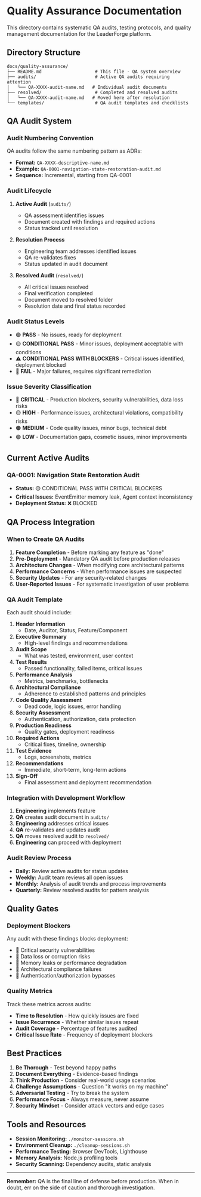 # Quality Assurance Documentation

This directory contains systematic QA audits, testing protocols, and quality management documentation for the LeaderForge platform.

## Directory Structure

```
docs/quality-assurance/
├── README.md                    # This file - QA system overview
├── audits/                      # Active QA audits requiring attention
│   └── QA-XXXX-audit-name.md   # Individual audit documents
├── resolved/                    # Completed and resolved audits
│   └── QA-XXXX-audit-name.md   # Moved here after resolution
└── templates/                   # QA audit templates and checklists
```

## QA Audit System

### Audit Numbering Convention

QA audits follow the same numbering pattern as ADRs:
- **Format:** `QA-XXXX-descriptive-name.md`
- **Example:** `QA-0001-navigation-state-restoration-audit.md`
- **Sequence:** Incremental, starting from QA-0001

### Audit Lifecycle

1. **Active Audit** (`audits/`)
   - QA assessment identifies issues
   - Document created with findings and required actions
   - Status tracked until resolution

2. **Resolution Process**
   - Engineering team addresses identified issues
   - QA re-validates fixes
   - Status updated in audit document

3. **Resolved Audit** (`resolved/`)
   - All critical issues resolved
   - Final verification completed
   - Document moved to resolved folder
   - Resolution date and final status recorded

### Audit Status Levels

- 🟢 **PASS** - No issues, ready for deployment
- 🟡 **CONDITIONAL PASS** - Minor issues, deployment acceptable with conditions
- ⚠️ **CONDITIONAL PASS WITH BLOCKERS** - Critical issues identified, deployment blocked
- 🔴 **FAIL** - Major failures, requires significant remediation

### Issue Severity Classification

- 🔴 **CRITICAL** - Production blockers, security vulnerabilities, data loss risks
- 🟡 **HIGH** - Performance issues, architectural violations, compatibility risks
- 🟠 **MEDIUM** - Code quality issues, minor bugs, technical debt
- 🟢 **LOW** - Documentation gaps, cosmetic issues, minor improvements

## Current Active Audits

### QA-0001: Navigation State Restoration Audit
- **Status:** 🟡 CONDITIONAL PASS WITH CRITICAL BLOCKERS
- **Critical Issues:** EventEmitter memory leak, Agent context inconsistency
- **Deployment Status:** ❌ BLOCKED

## QA Process Integration

### When to Create QA Audits

1. **Feature Completion** - Before marking any feature as "done"
2. **Pre-Deployment** - Mandatory QA audit before production releases
3. **Architecture Changes** - When modifying core architectural patterns
4. **Performance Concerns** - When performance issues are suspected
5. **Security Updates** - For any security-related changes
6. **User-Reported Issues** - For systematic investigation of user problems

### QA Audit Template

Each audit should include:

1. **Header Information**
   - Date, Auditor, Status, Feature/Component
2. **Executive Summary**
   - High-level findings and recommendations
3. **Audit Scope**
   - What was tested, environment, user context
4. **Test Results**
   - Passed functionality, failed items, critical issues
5. **Performance Analysis**
   - Metrics, benchmarks, bottlenecks
6. **Architectural Compliance**
   - Adherence to established patterns and principles
7. **Code Quality Assessment**
   - Dead code, logic issues, error handling
8. **Security Assessment**
   - Authentication, authorization, data protection
9. **Production Readiness**
   - Quality gates, deployment readiness
10. **Required Actions**
    - Critical fixes, timeline, ownership
11. **Test Evidence**
    - Logs, screenshots, metrics
12. **Recommendations**
    - Immediate, short-term, long-term actions
13. **Sign-Off**
    - Final assessment and deployment recommendation

### Integration with Development Workflow

1. **Engineering** implements feature
2. **QA** creates audit document in `audits/`
3. **Engineering** addresses critical issues
4. **QA** re-validates and updates audit
5. **QA** moves resolved audit to `resolved/`
6. **Engineering** can proceed with deployment

### Audit Review Process

- **Daily:** Review active audits for status updates
- **Weekly:** Audit team reviews all open issues
- **Monthly:** Analysis of audit trends and process improvements
- **Quarterly:** Review resolved audits for pattern analysis

## Quality Gates

### Deployment Blockers

Any audit with these findings blocks deployment:
- 🔴 Critical security vulnerabilities
- 🔴 Data loss or corruption risks
- 🔴 Memory leaks or performance degradation
- 🔴 Architectural compliance failures
- 🔴 Authentication/authorization bypasses

### Quality Metrics

Track these metrics across audits:
- **Time to Resolution** - How quickly issues are fixed
- **Issue Recurrence** - Whether similar issues repeat
- **Audit Coverage** - Percentage of features audited
- **Critical Issue Rate** - Frequency of deployment blockers

## Best Practices

1. **Be Thorough** - Test beyond happy paths
2. **Document Everything** - Evidence-based findings
3. **Think Production** - Consider real-world usage scenarios
4. **Challenge Assumptions** - Question "it works on my machine"
5. **Adversarial Testing** - Try to break the system
6. **Performance Focus** - Always measure, never assume
7. **Security Mindset** - Consider attack vectors and edge cases

## Tools and Resources

- **Session Monitoring:** `./monitor-sessions.sh`
- **Environment Cleanup:** `./cleanup-sessions.sh`
- **Performance Testing:** Browser DevTools, Lighthouse
- **Memory Analysis:** Node.js profiling tools
- **Security Scanning:** Dependency audits, static analysis

---

**Remember:** QA is the final line of defense before production. When in doubt, err on the side of caution and thorough investigation.
